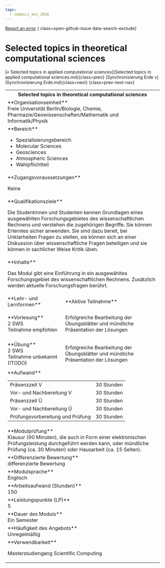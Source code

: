 ```yaml
---
tags:
  - compsci_msc_2016
---
```

[Report an error](https://github.com/SGSSGene/FUB-SUP/issues/new?title=Error%20in%20%22Selected%20topics%20in%20theoretical%20computational%20sciences%22&body=There%20seems%20to%20be%20an%20error%20in%20module%20%22Selected%20topics%20in%20theoretical%20computational%20sciences%22%2E%0A%0A%3CDescribe%20here%20a%20slightly%20more%20detailed%20description%20of%20what%20is%20wrong%3E&labels=bug)
{ class=open-github-issue data-search-exclude}

# Selected topics in theoretical computational sciences

[« Selected topics in applied computational sciences](Selected topics in applied computational sciences.md){class=prev}
[Synchronisierung Erde »](Synchronisierung Erde.md){class=next}
{class=prev-next-nav}

<table markdown id="moduledesc">
<tr markdown class="moduledesc_head"><th colspan="2">Selected topics in theoretical computational sciences </th></tr>
<tr markdown><td colspan="2">**Organisationseinheit**   <br>Freie Universität Berlin/Biologie, Chemie, Pharmazie/Geowissenschaften/Mathematik und Informatik/Physik</td></tr>

<tr markdown><td colspan="2">**Bereich**<br>


- Spezialisierungsbereich
- Molecular Sciences
- Geosciences
- Atmospheric Sciences
- Wahlpflichtteil

</td></tr>

<tr markdown><td colspan="2">**Zugangsvoraussetzungen** <br>

Keine


</td></tr>
<tr markdown><td colspan="2">**Qualifikationsziele**    <br>

Die Studentinnen und Studenten kennen Grundlagen eines ausgewählten
Forschungsgebietes des wissenschaftlichen Rechnens und verstehen die
zugehörigen Begriffe. Sie können Erlerntes sicher anwenden. Sie sind dazu
bereit, bei Unklarheiten Fragen zu stellen, sie können sich an einer
Diskussion über wissenschaftliche Fragen beteiligen und sie können in
sachlicher Weise Kritik üben.


</td></tr>
<tr markdown><td colspan="2">**Inhalte**                <br>

Das Modul gibt eine Einführung in ein ausgewähltes Forschungsgebiet des
wissenschaftlichen Rechnens. Zusätzlich werden aktuelle Forschungsfragen
berührt.


</td></tr>

<tr markdown><td>**Lehr- und Lernformen**</td><td>**Aktive Teilnahme**</td></tr>
<tr markdown><td> **Vorlesung** <br>2 SWS <br> Teilnahme empfohlen</td><td>

Erfolgreiche Bearbeitung der Übungsblätter und mündliche Präsentation der Lösungen
</td></tr>
<tr markdown><td> **Übung** <br>2 SWS <br> Teilnahme unbekannt (!TODO)</td><td>

Erfolgreiche Bearbeitung der Übungsblätter und mündliche Präsentation der Lösungen
</td></tr>
<tr markdown><td colspan="2">**Aufwand**                <br>
<table class="aufwand_table">
<tr><td>Präsenzzeit V</td><td>30 Stunden</td></tr>
<tr><td>Vor- und Nachbereitung V</td><td>30 Stunden</td></tr>
<tr><td>Präsenzzeit Ü</td><td>30 Stunden</td></tr>
<tr><td>Vor- und Nachbereitung Ü</td><td>30 Stunden</td></tr>
<tr><td>Prüfungsvorbereitung und Prüfung</td><td>30 Stunden</td></tr>
</table>

</td></tr>
<tr markdown><td colspan="2">**Modulprüfung**             <br>Klausur (90 Minuten), die auch in Form einer elektronischen Prüfungsleistung
durchgeführt werden kann, oder mündliche Prüfung (ca. 30 Minuten) oder
Hausarbeit (ca. 15 Seiten).


</td></tr>
<tr markdown><td colspan="2">**Differenzierte Bewertung** <br>differenzierte Bewertung

</td></tr>
<tr markdown><td colspan="2">**Modulsprache**             <br>Englisch</td></tr>
<tr markdown><td colspan="2">**Arbeitsaufwand (Stunden)** <br>150</td></tr>
<tr markdown><td colspan="2">**Leistungspunkte (LP)**     <br>5</td></tr>
<tr markdown><td colspan="2">**Dauer des Moduls**         <br>Ein Semester</td></tr>
<tr markdown><td colspan="2">**Häufigkeit des Angebots**  <br>Unregelmäßig</td></tr>
<tr markdown><td colspan="2">**Verwendbarkeit**           <br>

Masterstudiengang Scientific Computing


</td></tr>

</table>
